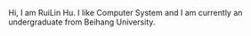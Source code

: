 Hi, I am RuiLin Hu.
I like Computer System and I am currently an undergraduate from Beihang University.
